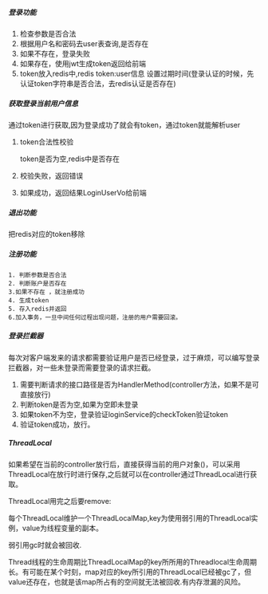 ##### 登录功能

1. 检查参数是否合法
2. 根据用户名和密码去user表查询,是否存在
3. 如果不存在，登录失败
4. 如果存在，使用jwt生成token返回给前端
5. token放入redis中,redis token:user信息 设置过期时间(登录认证的时候，先认证token字符串是否合法，去redis认证是否存在)

##### 获取登录当前用户信息

通过token进行获取,因为登录成功了就会有token，通过token就能解析user

1. token合法性校验

   token是否为空,redis中是否存在

2. 校验失败，返回错误

3. 如果成功，返回结果LoginUserVo给前端



##### 退出功能

把redis对应的token移除

##### 注册功能

```
1. 判断参数是否合法
2. 判断账户是否存在
3.如果不存在 ，就注册成功
4. 生成token
5. 存入redis并返回
6.加入事务，一旦中间任何过程出现问题，注册的用户需要回滚。
```

##### 登录拦截器

每次对客户端发来的请求都需要验证用户是否已经登录，过于麻烦，可以编写登录拦截器，对一些未登录而需要登录的请求拦截。

1. 需要判断请求的接口路径是否为HandlerMethod(controller方法，如果不是可直接放行)
2. 判断token是否为空,如果为空即未登录
3. 如果token不为空，登录验证loginService的checkToken验证token
4. 验证token成功，放行。

##### ThreadLocal

如果希望在当前的controller放行后，直接获得当前的用户对象()，可以采用ThreadLocal在放行时进行保存,之后就可以在controller通过ThreadLocal进行获取。



ThreadLocal用完之后要remove:

每个ThreadLocal维护一个ThreadLocalMap,key为使用弱引用的ThreadLocal实例，value为线程变量的副本。

弱引用gc时就会被回收.

Thread线程的生命周期比ThreadLocalMap的key所所用的Threadlocal生命周期长。有可能在某个时刻，map对应的key所引用的ThreadLocal已经被gc了，但value还存在，也就是该map所占有的空间就无法被回收.有内存泄漏的风险。

